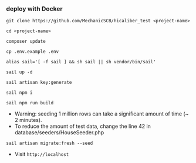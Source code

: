 ### deploy with Docker
```
git clone https://github.com/MechanicSCB/hicaliber_test <project-name>
```
```
cd <project-name>
```
```
composer update
```
```
cp .env.example .env
```
```
alias sail='[ -f sail ] && sh sail || sh vendor/bin/sail'
```
```
sail up -d
```
```
sail artisan key:generate
```
```
sail npm i
```
```
sail npm run build
```
- Warning: seeding 1 million rows can take a significant amount of time (~ 2 minutes).
- To reduce the amount of test data, change the line 42
in database/seeders/HouseSeeder.php
```
sail artisan migrate:fresh --seed
```

- Visit `http://localhost`
